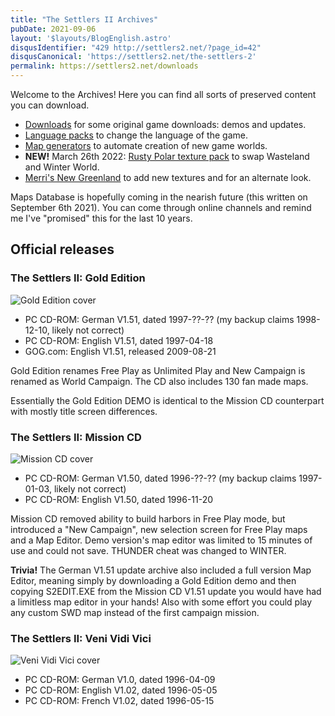 ```yaml
---
title: "The Settlers II Archives"
pubDate: 2021-09-06
layout: '$layouts/BlogEnglish.astro'
disqusIdentifier: "429 http://settlers2.net/?page_id=42"
disqusCanonical: 'https://settlers2.net/the-settlers-2'
permalink: https://settlers2.net/downloads
---
```


Welcome to the Archives! Here you can find all sorts of preserved content you can download.

- [Downloads](/archives/downloads) for some original game downloads: demos and updates.
- [Language packs](/archives/language-packs) to change the language of the game.
- [Map generators](/archives/map-generators) to automate creation of new game worlds.
- **NEW!** March 26th 2022: [Rusty Polar texture pack](/archives/texture-pack-rusty-polar) to swap Wasteland and Winter World.
- [Merri's New Greenland](/archives/texture-set-new-greenland) to add new textures and for an alternate look.

Maps Database is hopefully coming in the nearish future (this written on September 6th 2021). You can come through online channels and remind me I've "promised" this for the last 10 years.

## Official releases

### The Settlers II: Gold Edition

![Gold Edition cover](/wp-content/uploads/2011/07/The-Settlers-II-Gold-Edition-B.jpg)

- PC CD-ROM: German V1.51, dated 1997-??-?? (my backup claims 1998-12-10, likely not correct)
- PC CD-ROM: English V1.51, dated 1997-04-18
- GOG.com: English V1.51, released 2009-08-21

Gold Edition renames Free Play as Unlimited Play and New Campaign is renamed as World Campaign. The CD also includes 130 fan made maps.

Essentially the Gold Edition DEMO is identical to the Mission CD counterpart with mostly title screen differences.

### The Settlers II: Mission CD

![Mission CD cover](/wp-content/uploads/2011/07/The-Settlers-II-Mission-CD-B.jpg)

- PC CD-ROM: German V1.50, dated 1996-??-?? (my backup claims 1997-01-03, likely not correct)
- PC CD-ROM: English V1.50, dated 1996-11-20

Mission CD removed ability to build harbors in Free Play mode, but introduced a "New Campaign", new selection screen for Free Play maps and a Map Editor. Demo version's map editor was limited to 15 minutes of use and could not save. THUNDER cheat was changed to WINTER.

**Trivia!** The German V1.51 update archive also included a full version Map Editor, meaning simply by downloading a Gold Edition demo and then copying S2EDIT.EXE from the Mission CD V1.51 update you would have had a limitless map editor in your hands! Also with some effort you could play any custom SWD map instead of the first campaign mission.

### The Settlers II: Veni Vidi Vici

![Veni Vidi Vici cover](/wp-content/uploads/2011/07/The-Settlers-II-Veni-Vidi-Vici-C.jpg)

- PC CD-ROM: German V1.0, dated 1996-04-09
- PC CD-ROM: English V1.02, dated 1996-05-05
- PC CD-ROM: French V1.02, dated 1996-05-15
